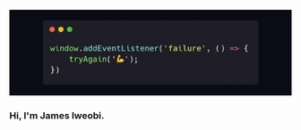 ![I am software developer](https://github.com/jamesiweobi/jamesiweobi/blob/main/Screenshot_20211103-154015_Chrome.jpg)


### Hi,  I'm James Iweobi.




<!-- [<img src='https://cdn.jsdelivr.net/npm/simple-icons@3.0.1/icons/github.svg' alt='github' height='40'>](https://github.com/jamesiweobi)  

![GitHub metrics](https://metrics.lecoq.io/jamesiweobi)  

![GitHub streak stats](https://github-readme-streak-stats.herokuapp.com/?user=jamesiweobi)  



 -->
